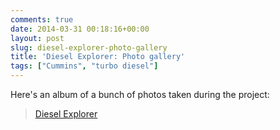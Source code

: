 ```yaml
---
comments: true
date: 2014-03-31 00:18:16+00:00
layout: post
slug: diesel-explorer-photo-gallery
title: 'Diesel Explorer: Photo gallery'
tags: ["Cummins", "turbo diesel"]
---
```


Here's an album of a bunch of photos taken during the project:

<blockquote class="imgur-embed-pub" lang="en" data-id="a/YLLH3"><a href="//imgur.com/a/YLLH3">Diesel Explorer</a></blockquote><script async src="//s.imgur.com/min/embed.js" charset="utf-8"></script>
